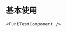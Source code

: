 ## 基本使用

```vue
<FuniTestComponent />
```

<preview path="./demo/index.vue" title="基本使用" description=" "></preview>